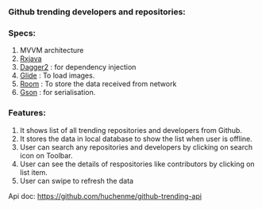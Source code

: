### Github trending developers and repositories:

### Specs:
1. MVVM architecture
2. [Rxjava](https://github.com/ReactiveX/RxJava) 
3. [Dagger2](https://dagger.dev/) : for dependency injection
4. [Glide](https://github.com/bumptech/glide) : To load images.
5. [Room](https://developer.android.com/topic/libraries/architecture/room?gclid=CjwKCAjwg6b0BRBMEiwANd1_SKza47k0w0wYSNXqT6RJMaZQKMDhVin3Y4HaCq9PF5Hjn_bz846qMhoC0GoQAvD_BwE&gclsrc=aw.ds) : To store the data received from network
6. [Gson](https://github.com/google/gson) : for serialisation.

### Features:
1. It shows list of all trending repositories and developers from Github.
2. It stores the data in local database to show the list when user is offline.
3. User can search any repositories and developers by clicking on search icon on Toolbar.
4. User can see the details of respositories like contributors by clicking on list item.
5. User can swipe to refresh the data

Api doc: https://github.com/huchenme/github-trending-api
